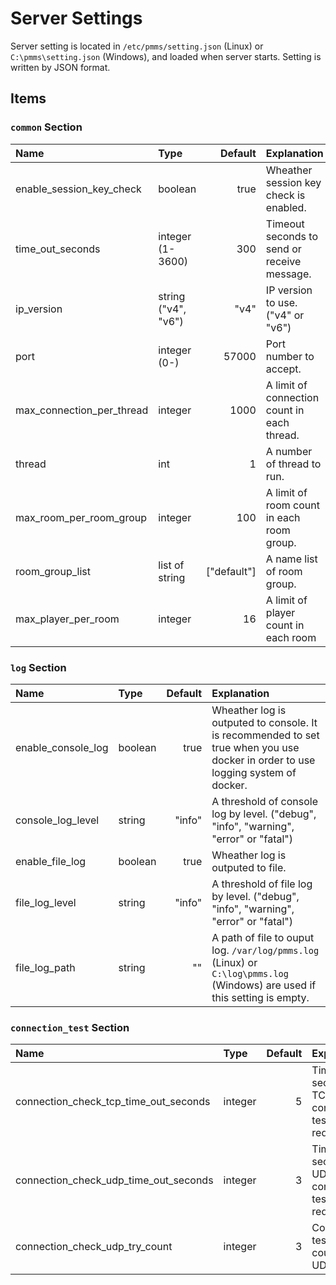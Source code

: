 # Server Settings

Server setting is located in `/etc/pmms/setting.json` (Linux) or `C:\pmms\setting.json` (Windows), and loaded when server starts.
Setting is written by JSON format.

## Items

### `common` Section

|Name|Type|Default|Explanation|
|:---|:---|---:|:---|
|enable_session_key_check|boolean|true|Wheather session key check is enabled.|
|time_out_seconds|integer (1-3600)|300|Timeout seconds to send or receive message.|
|ip_version|string ("v4", "v6")|"v4"|IP version to use. ("v4" or "v6")|
|port|integer (0-)|57000|Port number to accept.|
|max_connection_per_thread|integer|1000|A limit of connection count in each thread.|
|thread|int|1|A number of thread to run.|
|max_room_per_room_group|integer|100|A limit of room count in each room group.|
|room_group_list|list of string|["default"]|A name list of room group.|
|max_player_per_room|integer|16|A limit of player count in each room|

### `log` Section

|Name|Type|Default|Explanation|
|:---|:---|---:|:---|
|enable_console_log|boolean|true|Wheather log is outputed to console. It is recommended to set true when you use docker in order to use logging system of docker.|
|console_log_level|string|"info"|A threshold of console log by level. ("debug", "info", "warning", "error" or "fatal")|
|enable_file_log|boolean|true|Wheather log is outputed to file.|
|file_log_level|string|"info"|A threshold of file log by level. ("debug", "info", "warning", "error" or "fatal")|
|file_log_path|string|""|A path of file to ouput log. `/var/log/pmms.log` (Linux) or `C:\log\pmms.log` (Windows) are used if this setting is empty.|

### `connection_test` Section

|Name|Type|Default|Explanation|
|:---|:---|---:|:---|
|connection_check_tcp_time_out_seconds|integer|5|Timeout seconds in TCP connection test request.|
|connection_check_udp_time_out_seconds|integer|3|Timeout seconds in UDP connection test request.|
|connection_check_udp_try_count|integer|3|Connection test try count in UDP.|
